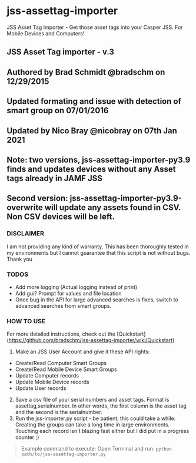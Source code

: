 # jss-assettag-importer
JSS Asset Tag Importer - Get those asset tags into your Casper JSS. For Mobile Devices and Computers!
## JSS Asset Tag importer - v.3
## Authored by Brad Schmidt @bradschm on 12/29/2015
## Updated formating and issue with detection of smart group on 07/01/2016
## Updated by Nico Bray @nicobray on 07th Jan 2021
## Note: two versions, jss-assettag-importer-py3.9 finds and updates devices without any Asset tags already in JAMF JSS
## Second version: jss-assettag-importer-py3.9-overwrite will update any assets found in CSV. Non CSV devices will be left.

### DISCLAIMER
I am not providing any kind of warranty. This has been thoroughly tested in my environments but I cannot guarantee that this script is not without bugs.
Thank you

### TODOS
- Add more logging (Actual logging instead of print)
- Add gui? Prompt for values and file location
- Once bug in the API for large advanced searches is fixes, switch to advanced searches from smart groups.

### HOW TO USE
For more detailed instructions, check out the [Quickstart] (https://github.com/bradschm/jss-assettag-importer/wiki/Quickstart)   

1. Make an JSS User Account and give it these API rights:
  * Create/Read Computer Smart Groups
  * Create/Read Mobile Device Smart Groups
  * Update Computer records
  * Update Mobile Device records
  * Update User records
2. Save a csv file of your serial numbers and asset tags. Format is assettag,serialnumber. In other words, the first column is the asset tag and the second is the serialnumber.
3. Run the jss-importer.py script - be patient, this could take a while. Creating the groups can take a long time in large environments. Touching each record isn't blazing fast either but I did put in a progress counter ;)

> Example command to execute: Open Terminal and run: `python path/to/jss-assettag-importer.py`


